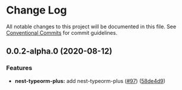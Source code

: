 # Change Log

All notable changes to this project will be documented in this file. See [Conventional Commits](https://conventionalcommits.org) for commit guidelines.

## 0.0.2-alpha.0 (2020-08-12)


### Features

* **nest-typeorm-plus:** add nest-typeorm-plus ([#97](https://github.com/aiao-io/aiao/issues/97)) ([58de4d9](https://github.com/aiao-io/aiao/commit/58de4d9f6595824d86f59d4018ea4065c84f58fa))
